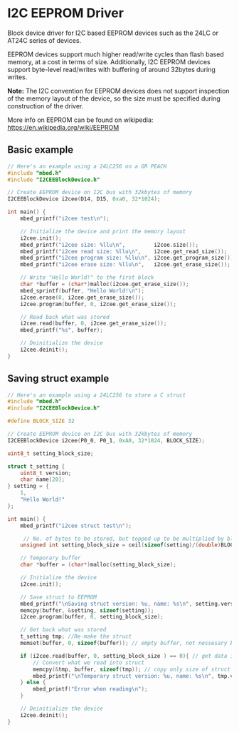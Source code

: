 # I2C EEPROM Driver

Block device driver for I2C based EEPROM devices such as the 24LC or AT24C series of devices.

EEPROM devices support much higher read/write cycles than flash based memory, at a cost in terms of size. Additionally, I2C EEPROM devices support byte-level read/writes with buffering of around 32bytes during writes.

**Note:** The I2C convention for EEPROM devices does not support inspection of the memory layout of the device, so the size must be specified during construction of the driver.

More info on EEPROM can be found on wikipedia:
https://en.wikipedia.org/wiki/EEPROM

## Basic example

``` cpp
// Here's an example using a 24LC256 on a GR PEACH
#include "mbed.h"
#include "I2CEEBlockDevice.h"

// Create EEPROM device on I2C bus with 32kbytes of memory
I2CEEBlockDevice i2cee(D14, D15, 0xa0, 32*1024);

int main() {
    mbed_printf("i2cee test\n");

    // Initialize the device and print the memory layout
    i2cee.init();
    mbed_printf("i2cee size: %llu\n",         i2cee.size());
    mbed_printf("i2cee read size: %llu\n",    i2cee.get_read_size());
    mbed_printf("i2cee program size: %llu\n", i2cee.get_program_size());
    mbed_printf("i2cee erase size: %llu\n",   i2cee.get_erase_size());

    // Write "Hello World!" to the first block
    char *buffer = (char*)malloc(i2cee.get_erase_size());
    mbed_sprintf(buffer, "Hello World!\n");
    i2cee.erase(0, i2cee.get_erase_size());
    i2cee.program(buffer, 0, i2cee.get_erase_size());

    // Read back what was stored
    i2cee.read(buffer, 0, i2cee.get_erase_size());
    mbed_printf("%s", buffer);

    // Deinitialize the device
    i2cee.deinit();
}
```

## Saving struct example
``` cpp
// Here's an example using a 24LC256 to store a C struct
#include "mbed.h"
#include "I2CEEBlockDevice.h"

#define BLOCK_SIZE 32

// Create EEPROM device on I2C bus with 32kbytes of memory
I2CEEBlockDevice i2cee(P0_0, P0_1, 0xA0, 32*1024, BLOCK_SIZE);

uint8_t setting_block_size;

struct t_setting {
    uint8_t version;
    char name[20];
} setting = {
    1,
    "Hello World!"
};

int main() {
    mbed_printf("i2cee struct test\n");

     // No. of bytes to be stored, but topped up to be multiplied by block size
    unsigned int setting_block_size = ceil(sizeof(setting)/(double)BLOCK_SIZE)*BLOCK_SIZE;

    // Temporary buffer
    char *buffer = (char*)malloc(setting_block_size);

    // Initialize the device
    i2cee.init();

    // Save struct to EEPROM
    mbed_printf("\nSaving struct version: %u, name: %s\n", setting.version, setting.name);
    memcpy(buffer, &setting, sizeof(setting));
    i2cee.program(buffer, 0, setting_block_size);

    // Get back what was stored
    t_setting tmp; //Re-make the struct
    memset(buffer, 0, sizeof(buffer)); // empty buffer, not nessesary but helps when debugging

    if (i2cee.read(buffer, 0, setting_block_size ) == 0){ // get data into buffer
        // Convert what we read into struct
        memcpy(&tmp, buffer, sizeof(tmp)); // copy only size of struct not setting_block_size
        mbed_printf("\nTemporary struct version: %u, name: %s\n", tmp.version, tmp.name);
    } else {
        mbed_printf("Error when reading\n");
    }

    // Deinitialize the device
    i2cee.deinit();
}
```

